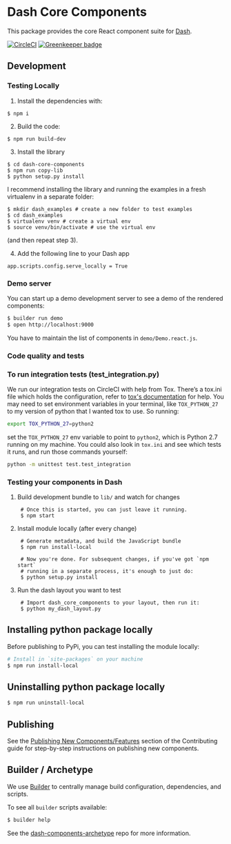 # Dash Core Components

This package provides the core React component suite for [Dash][].

[![CircleCI](https://circleci.com/gh/plotly/dash-core-components.svg?style=svg)](https://circleci.com/gh/plotly/dash-core-components)
[![Greenkeeper badge](https://badges.greenkeeper.io/plotly/dash-core-components.svg)](https://greenkeeper.io/)

## Development

### Testing Locally

1. Install the dependencies with:

```
$ npm i
```

2. Build the code:

```
$ npm run build-dev
```

3. Install the library

```
$ cd dash-core-components
$ npm run copy-lib
$ python setup.py install
```

I recommend installing the library and running the examples in a fresh virtualenv in a separate folder:

```
$ mkdir dash_examples # create a new folder to test examples
$ cd dash_examples
$ virtualenv venv # create a virtual env
$ source venv/bin/activate # use the virtual env
```

(and then repeat step 3).

4. Add the following line to your Dash app
```
app.scripts.config.serve_locally = True
```

### Demo server

You can start up a demo development server to see a demo of the rendered
components:

```sh
$ builder run demo
$ open http://localhost:9000
```

You have to maintain the list of components in `demo/Demo.react.js`.

### Code quality and tests

### To run integration tests (test_integration.py)
We run our integration tests on CircleCI with help from Tox. There’s a tox.ini file which holds the configuration, refer to [tox's documentation](http://tox.readthedocs.io/en/latest/index.html) for help. You may need to set environment variables in your terminal, like `TOX_PYTHON_27` to my version of python that I wanted tox to use. So running:

```sh
export TOX_PYTHON_27=python2
```

set the `TOX_PYTHON_27` env variable to point to `python2`, which is Python 2.7 running on my machine. 
You could also look in `tox.ini` and see which tests it runs, and run those commands yourself: 

```sh
python -m unittest test.test_integration
```

### Testing your components in Dash

1. Build development bundle to `lib/` and watch for changes

        # Once this is started, you can just leave it running.
        $ npm start

2. Install module locally (after every change)

        # Generate metadata, and build the JavaScript bundle
        $ npm run install-local

        # Now you're done. For subsequent changes, if you've got `npm start`
        # running in a separate process, it's enough to just do:
        $ python setup.py install

3. Run the dash layout you want to test

        # Import dash_core_components to your layout, then run it:
        $ python my_dash_layout.py

## Installing python package locally

Before publishing to PyPi, you can test installing the module locally:

```sh
# Install in `site-packages` on your machine
$ npm run install-local
```

## Uninstalling python package locally

```sh
$ npm run uninstall-local
```

## Publishing

See the [Publishing New Components/Features](CONTRIBUTING#publishing-new-componentsfeatures) section of the Contributing guide for step-by-step instructions on publishing new components.

## Builder / Archetype

We use [Builder][] to centrally manage build configuration, dependencies, and
scripts.

To see all `builder` scripts available:

```sh
$ builder help
```

See the [dash-components-archetype][] repo for more information.

[Builder]: https://github.com/FormidableLabs/builder
[Dash]: https://plot.ly/dash
[NPM package authors]: https://www.npmjs.com/package/dash-core-components/access
[PyPi]: https://pypi.python.org/pypi
[dash-components-archetype]: https://github.com/plotly/dash-components-archetype
